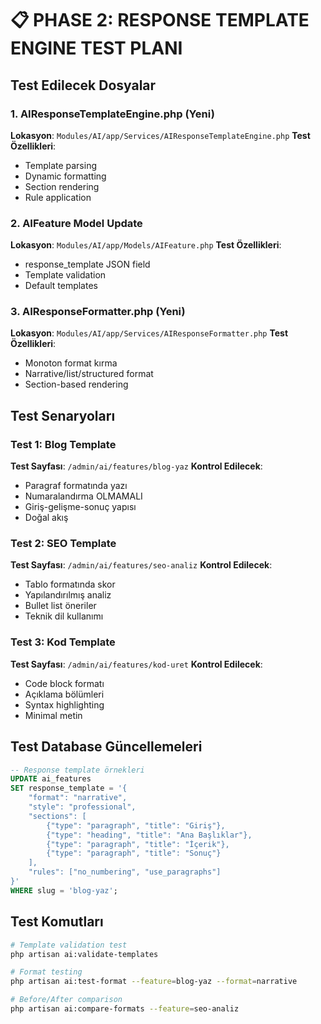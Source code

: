 # 📋 PHASE 2: RESPONSE TEMPLATE ENGINE TEST PLANI

## Test Edilecek Dosyalar

### 1. AIResponseTemplateEngine.php (Yeni)
**Lokasyon**: `Modules/AI/app/Services/AIResponseTemplateEngine.php`
**Test Özellikleri**:
- Template parsing
- Dynamic formatting
- Section rendering
- Rule application

### 2. AIFeature Model Update
**Lokasyon**: `Modules/AI/app/Models/AIFeature.php`
**Test Özellikleri**:
- response_template JSON field
- Template validation
- Default templates

### 3. AIResponseFormatter.php (Yeni)
**Lokasyon**: `Modules/AI/app/Services/AIResponseFormatter.php`
**Test Özellikleri**:
- Monoton format kırma
- Narrative/list/structured format
- Section-based rendering

## Test Senaryoları

### Test 1: Blog Template
**Test Sayfası**: `/admin/ai/features/blog-yaz`
**Kontrol Edilecek**:
- Paragraf formatında yazı
- Numaralandırma OLMAMALI
- Giriş-gelişme-sonuç yapısı
- Doğal akış

### Test 2: SEO Template
**Test Sayfası**: `/admin/ai/features/seo-analiz`
**Kontrol Edilecek**:
- Tablo formatında skor
- Yapılandırılmış analiz
- Bullet list öneriler
- Teknik dil kullanımı

### Test 3: Kod Template
**Test Sayfası**: `/admin/ai/features/kod-uret`
**Kontrol Edilecek**:
- Code block formatı
- Açıklama bölümleri
- Syntax highlighting
- Minimal metin

## Test Database Güncellemeleri

```sql
-- Response template örnekleri
UPDATE ai_features 
SET response_template = '{
    "format": "narrative",
    "style": "professional",
    "sections": [
        {"type": "paragraph", "title": "Giriş"},
        {"type": "heading", "title": "Ana Başlıklar"},
        {"type": "paragraph", "title": "İçerik"},
        {"type": "paragraph", "title": "Sonuç"}
    ],
    "rules": ["no_numbering", "use_paragraphs"]
}'
WHERE slug = 'blog-yaz';
```

## Test Komutları

```bash
# Template validation test
php artisan ai:validate-templates

# Format testing
php artisan ai:test-format --feature=blog-yaz --format=narrative

# Before/After comparison
php artisan ai:compare-formats --feature=seo-analiz
```